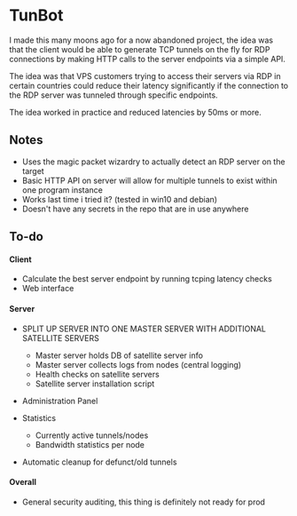 # TunBot

I made this many moons ago for a now abandoned project, the idea was that the client would be able to generate TCP tunnels on the fly for RDP connections by making HTTP calls to the server endpoints via a simple API.

The idea was that VPS customers trying to access their servers via RDP in certain countries could reduce their latency significantly if the connection to the RDP server was tunneled through specific endpoints.

The idea worked in practice and reduced latencies by 50ms or more.

## Notes

* Uses the magic packet wizardry to actually detect an RDP server on the target
* Basic HTTP API on server will allow for multiple tunnels to exist within one program instance
* Works last time i tried it? (tested in win10 and debian)
* Doesn't have any secrets in the repo that are in use anywhere

## To-do

#### Client

* Calculate the best server endpoint by running tcping latency checks
* Web interface

#### Server

* SPLIT UP SERVER INTO ONE MASTER SERVER WITH ADDITIONAL SATELLITE SERVERS
  * Master server holds DB of satellite server info
  * Master server collects logs from nodes (central logging)
  * Health checks on satellite servers
  * Satellite server installation script

* Administration Panel

* Statistics
   * Currently active tunnels/nodes
   * Bandwidth statistics per node

* Automatic cleanup for defunct/old tunnels

#### Overall

* General security auditing, this thing is definitely not ready for prod
